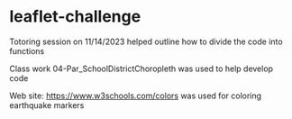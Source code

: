 # leaflet-challenge
Totoring session on 11/14/2023 helped outline how to divide the code into functions

Class work 04-Par_SchoolDistrictChoropleth was used to help develop code

Web site: https://www.w3schools.com/colors was used for coloring earthquake markers
